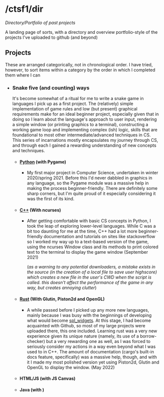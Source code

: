 # /ctsf1/dir
_Directory/Portfolio of past projects_

A landing page of sorts, with a directory and overview portfolio-style of the projects I've uploaded to github (and beyond)

## Projects

These are arranged categorically, not in chronological order. I have tried, however, to sort items within a category by the order in which I completed them where I can

- ### Snake five (and counting) ways
    It's become somewhat of a ritual for me to write a snake game in languages I pick up as a first project. The (relatively) simple implementation of game rules and low (but present) graphical requirements make for an ideal beginner project, especially given that in doing so I learn about the language's approach to user input, rendering a simple window (or printing graphics to a terminal), constructing a working game loop and implementing complex (ish) logic, skills that are foundational to most other intermediate/advanced techniques in CS. This series of incarnations mostly encapsulates my journey through CS, and through each I gained a rewarding understanding of new concepts and techniques.

    - #### [Python](/snake_5_ways/Python) (with Pygame)
        - My first major project in Computer Science, undertaken in winter 2020/spring 2021. Before this I'd never dabbled in graphics in any language, so the Pygame module was a massive help in making the process beginner-friendly. There are definitely some sharp corners, but I'm quite proud of it especially considering it was the first of its kind.

    - #### [C++](/snake_5_ways/C++) (With ncurses)
        - After getting comfortable with basic CS concepts in Python, I took the leap of exploring lower-level languages. While C was a bit too daunting for me at the time, C++ had a lot more beginner-friendly documentation and tutorials on sites like stackoverflow so I worked my way up to a text-based version of the game, using the ncurses Window class and its methods to print colored text to the terminal to display the game window (September 2021)

            (_as a warning to any potential downloaders, a mistake exists in the source (in the creation of a local file to save user highscore) which creates a new file in the user's CWD when the script is called. this doesn't affect the performance of the game in any way, but creates annoying clutter_)

    - #### [Rust](https://github.com/ctsf1/rust-snake) (With Glutin, Piston2d and OpenGL)
        - A while passed before I picked up any more new languages, mainly because I was busy with the beginnings of developing what would become [spl_widgets](). At this stage, I had become acquainted with Github, so most of my large projects were uploaded there, this one included. Learning rust was a very new experience given its unique nature (namely, its use of a borrow-checker) but a very rewarding one as well, as I was forced to seriously consider my actions in a way even beyond what I was used to in C++. The amount of documentation (cargo's built-in docs feature, specifically) was a massive help, though, and with it I made my most polished version yet using Piston2d, Glutin and OpenGL to display the window. (May 2022)

    - #### HTML/JS (with JS Canvas)

    - #### Java (with )